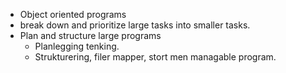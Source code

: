 - Object oriented programs
- break down and prioritize large tasks into smaller tasks. 
- Plan and structure large programs
	- Planlegging tenking.
	- Strukturering, filer mapper, stort men managable program.